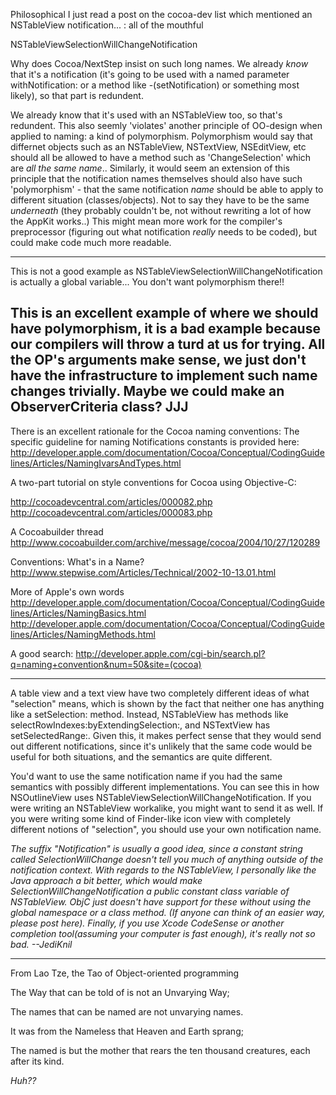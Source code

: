 


  Philosophical I just read a post on the cocoa-dev list which mentioned an NSTableView notification... : all of the mouthful 

NSTableViewSelectionWillChangeNotification

  Why does Cocoa/NextStep insist on such long names.  We already *know* that it's a notification (it's going to be used with a named parameter withNotification: or a method like -(setNotification) or something most likely), so that part is redundent.

  We already know that it's used with an NSTableView too, so that's redundent.  This also seemly 'violates' another principle of OO-design when applied to naming: a kind of polymorphism.  Polymorphism would say that differnet objects such as an NSTableView, NSTextView, NSEditView, etc should all be allowed to have a method such as 'ChangeSelection' which are *all the same name*..  Similarly, it would seem an extension of this principle that the notification names themselves should also have such 'polymorphism' - that the same notification *name* should be able to apply to different situation (classes/objects).  Not to say they have to be the same *underneath* (they probably couldn't be, not without rewriting a lot of how the AppKit works..)  This might mean more work for the compiler's preprocessor (figuring out what notification *really* needs to be coded), but could make code much more readable.

----
This is not a good example as NSTableViewSelectionWillChangeNotification is actually a global variable... You don't want polymorphism there!!

This is an excellent example of where we should have polymorphism, it is a bad example because our compilers will throw a turd at us for trying. All the OP's arguments make sense, we just don't have the infrastructure to implement such name changes trivially. Maybe we could make an ObserverCriteria class? JJJ
----
There is an excellent rationale for the Cocoa naming conventions:
The specific guideline for naming Notifications constants is provided here: http://developer.apple.com/documentation/Cocoa/Conceptual/CodingGuidelines/Articles/NamingIvarsAndTypes.html

A two-part tutorial on style conventions for Cocoa 
using Objective-C:

   http://cocoadevcentral.com/articles/000082.php
   http://cocoadevcentral.com/articles/000083.php

A Cocoabuilder thread 
http://www.cocoabuilder.com/archive/message/cocoa/2004/10/27/120289

Conventions: What's in a Name?
http://www.stepwise.com/Articles/Technical/2002-10-13.01.html

More of Apple's own words
http://developer.apple.com/documentation/Cocoa/Conceptual/CodingGuidelines/Articles/NamingBasics.html
http://developer.apple.com/documentation/Cocoa/Conceptual/CodingGuidelines/Articles/NamingMethods.html

A good search:
http://developer.apple.com/cgi-bin/search.pl?q=naming+convention&num=50&site=(cocoa)

----

A table view and a text view have two completely different ideas of what "selection" means, which is shown by the fact that neither one has anything like a     setSelection: method. Instead, NSTableView has methods like     selectRowIndexes:byExtendingSelection:, and NSTextView has     setSelectedRange:. Given this, it makes perfect sense that they would send out different notifications, since it's unlikely that the same code would be useful for both situations, and the semantics are quite different.

You'd want to use the same notification name if you had the same semantics with possibly different implementations. You can see this in how NSOutlineView uses NSTableViewSelectionWillChangeNotification. If you were writing an NSTableView workalike, you might want to send it as well. If you were writing some kind of Finder-like icon view with completely different notions of "selection", you should use your own notification name.

*The suffix "Notification" is usually a good idea, since a constant string called S<nowiki/>electionWillChange doesn't tell you much of anything outside of the notification context. With regards to the NST<nowiki/>ableView, I personally like the Java approach a bit better, which would make S<nowiki/>electionWillChangeNotification a public constant class variable of NSTableView. ObjC just doesn't have support for these without using the global namespace or a class method. (If anyone can think of an easier way, please post here). Finally, if you use Xcode CodeSense or another completion tool(assuming your computer is fast enough), it's really not so bad. --JediKnil*

----

From Lao Tze, the Tao of Object-oriented programming

The Way that can be told of is not an Unvarying Way;

The names that can be named are not unvarying names.

It was from the Nameless that Heaven and Earth sprang;

The named is but the mother that rears the ten thousand creatures, each after its kind.

*Huh??*
